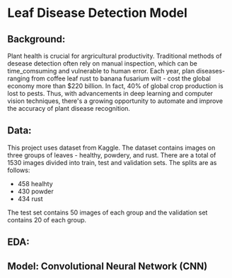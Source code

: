 # Leaf Disease Detection Model

## Background:
Plant health is crucial for argricultural productivity. Traditional methods of desease detection often rely on manual inspection, which can be time_comsuming and vulnerable to human error. Each year, plan diseases- ranging from coffee leaf rust to banana fusarium wilt - cost the global economy more than $220 billion. In fact, 40% of global crop production is lost to pests. Thus, with advancements in deep learning and computer vision techniques, there's a growing opportunity to automate and improve the accuracy of plant disease recognition.

## Data:
This project uses dataset from Kaggle. The dataset contains images on three groups of leaves - healthy, powdery, and rust. There are a total of 1530 images divided into train, test and validation sets. The splits are as follows:
- 458 healhty
- 430 powder
- 434 rust

  
The test set contains 50 images of each group and the validation set contains 20 of each group.

## EDA:


## Model: Convolutional Neural Network (CNN)
